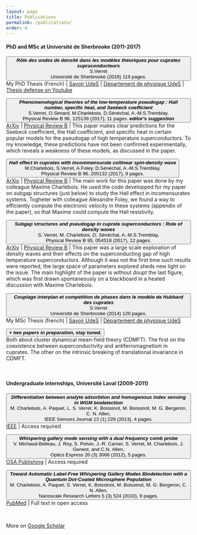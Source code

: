 ```yaml
---
layout: page
title: Publications
permalink: /publications/
order: 4
---
```


<body>

<h4>PhD and MSc at Université de Sherbrooke (2011-2017)</h4>

<button class="collapsible">
<b><i>Rôle des ondes de densité dans les modèles théoriques pour cuprates supraconducteurs</i></b><br>
S.Verret<br>
Université de Sherbrooke (2018) 119 pages.
</button>
<div class="content">
  My PhD Thesis (French)
  | <a href="https://savoirs.usherbrooke.ca/handle/11143/12097">Savoir UdeS</a>
  | <a href="https://www.physique.usherbrooke.ca/pages/en/node/7495">Département de physique UdeS</a>
  | <a href= "https://youtu.be/yXtxbGZ8XJc?t=929"> Thesis defense on Youtube </a>
</div>
<p></p>

<button class="collapsible">
<b><i>Phenomenological theories of the low-temperature pseudogap : Hall number, specific heat, and Seebeck coefficient</i></b><br>
S.Verret, O.Simard, M.Charlebois, D.Sénéchal, A.-M.S.Tremblay,<br>
Physical Review B 96, 125139 (2017), 11 pages. <b><i>editor's suggestion</i></b>
</button>
<div class="content">
  <a href="https://arxiv.org/abs/1707.04632">ArXiv</a>
  | <a href="https://journals.aps.org/prb/abstract/10.1103/PhysRevB.96.125139">Physical Review B</a>
  | This paper makes clear predictions for the Seebeck coefficient, the Hall coefficient, and specific heat in certain popular models for the pseudogap of high temperature superconductors. To my knowledge, these predictions have not been confirmed experimentally, which reveals a weakness of these models, as discussed in the paper.
</div>
<p></p>

<button class="collapsible">
<b><i>Hall effect in cuprates with incommensurate collinear spin-density wave</i></b><br>
M.Charlebois, S.Verret, A.Foley, D.Sénéchal, A.-M.S.Tremblay,<br>
Physical Review B 96, 205132 (2017), 9 pages.
</button>
<div class="content">
  <a href="https://arxiv.org/abs/1707.04632">ArXiv</a>
  | <a href="https://journals.aps.org/prb/abstract/10.1103/PhysRevB.96.125139">Physical Review B</a>
  | The main work for this paper was done by my colleague Maxime Charlebois. He used the code developped for my paper on subgap structures (just below) to study the Hall effect in incomensurates systems. Togheter with colleague Alexandre Foley, we found a way to efficiently compute the electronic velocity in these systems (appendix of the paper), so that Maxime could compute the Hall resistivity.
</div>
<p></p>

<button class="collapsible">
<b><i>Subgap structures and pseudogap in cuprate superconductors : Role of density waves</i></b><br>
S. Verret, M. Charlebois, D. Sénéchal, A.-M.S.Tremblay,<br>
Physical Review B 95, 054518 (2017), 12 pages.
</button>
<div class="content">
  <a href="https://arxiv.org/abs/1610.01109">ArXiv</a>
  | <a href="https://journals.aps.org/prb/abstract/10.1103/PhysRevB.95.054518">Physical Review B</a>
  | This paper was a large scale exploration of density waves and their effects on the superconducting gap of high temperature superconductors. Although it was not the first time such results were reported, the large space of parameters explored sheds new light on the issue. The main highlight of the paper is without doupt the last figure, which was first drawn spontaneously on a blackboard in a heated discussion with Maxime Charlebois.
</div>
<p></p>

<button class="collapsible">
<b><i>Couplage interplan et compétition de phases dans le modèle de Hubbard des cuprates</i></b><br>
S.Verret<br>
Université de Sherbrooke (2014) 120 pages.
</button>
<div class="content">
  My MSc Thesis (french)
  | <a href="https://savoirs.usherbrooke.ca/handle/11143/12097">Savoir UdeS</a>
  | <a href="https://www.physique.usherbrooke.ca/pages/en/node/7495">Département de physique UdeS</a>
  
</div>
<p></p>

<button class="collapsible">
<b><i>+ two papers in preparation, stay tuned.</i></b><br>
</button>
<div class="content">
Both about cluster dynamical mean-field theory (CDMFT). The first on the coexistence between superconductivity and antiferromagnetism in cuprates. The other on the intrinsic breaking of translational invariance in CDMFT.
</div>
<p></p>

<br>

<h4>Undergraduate internships, Université Laval (2009-2011)</h4>
<button class="collapsible">
<b><i>Differentiation between analyte adsorbtion and homogenous index sensing in WGM biodetection</i></b><br>
M. Charlebois, A. Paquet, L. S. Verret, K. Boissinot, M. Boissinot, M. G. Bergeron, C. N. Allen,<br>
IEEE Sensors Journal 13 (1) 229 (2013), 4 pages.
</button>
<div class="content">
  <a href="https://ieeexplore.ieee.org/document/6257410">IEEE</a> 
  | Access required
</div>
<p></p>

<button class="collapsible">
<b><i>Whispering gallery mode sensing with a dual frequency comb probe</i></b><br>
V. Michaud-Belleau, J. Roy, S. Potvin, J.-R. Carrier, S. Verret, M. Charlebois, J. Genest, and C.N. Allen,<br>
Optics Express 20 (3) 3066 (2012), 5 pages.
</button>
<div class="content">
  <a href="https://www.osapublishing.org/oe/abstract.cfm?uri=oe-20-3-3066">OSA Publishing</a>
  | Access required
</div>
<p></p>

<button class="collapsible">
<b><i>Toward Automatic Label-Free Whispering Gallery Modes Biodetection with a Quantum Dot-Coated Microsphere Population</i></b><br>
M. Charlebois, A. Paquet, S. Verret, K. Boissinot, M. Boissinot, M. G. Bergeron, C. N. Allen,<br>
Nanoscale Research Letters 5 (3) 524 (2010), 9 pages.
</button>
<div class="content">
  <a href="https://www.ncbi.nlm.nih.gov/pmc/articles/PMC2894210/">PubMed</a>
  | Full text in open access
</div>
<p></p>

<br>

<p>More on <a href="https://scholar.google.ca/citations?hl=en&user=YBaQbjAAAAAJ&view_op=list_works&sortby=pubdate">Google Scholar</a></p>













<script>
var coll = document.getElementsByClassName("collapsible");
var i;
for (i = 0; i < coll.length; i++) {
  coll[i].addEventListener("click", function() {
    this.classList.toggle("active");
    var content = this.nextElementSibling;
    if (content.style.display === "block") {
      content.style.display = "none";
    } else {
      content.style.display = "block";
    }
  });
}
</script>

